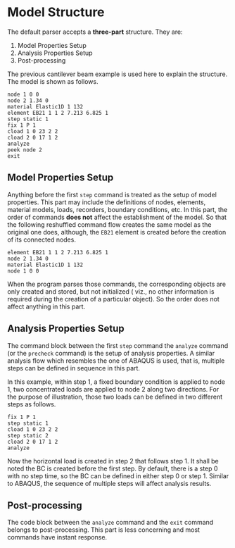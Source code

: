 # Model Structure

The default parser accepts a **three-part** structure. They are:

1.  Model Properties Setup
2.  Analysis Properties Setup
3.  Post-processing

The previous cantilever beam example is used here to explain the structure. The model is shown as follows.

```
node 1 0 0
node 2 1.34 0
material Elastic1D 1 132
element EB21 1 1 2 7.213 6.825 1
step static 1
fix 1 P 1
cload 1 0 23 2 2
cload 2 0 17 1 2
analyze
peek node 2
exit
```

## Model Properties Setup

Anything before the first `step` command is treated as the setup of model properties. This part may include the
definitions of nodes, elements, material models, loads, recorders, boundary conditions, etc. In this part, the order of
commands **does not** affect the establishment of the model. So that the following reshuffled command flow creates the
same model as the original one does, although, the `EB21` element is created before the creation of its connected nodes.

```
element EB21 1 1 2 7.213 6.825 1
node 2 1.34 0
material Elastic1D 1 132
node 1 0 0
```

When the program parses those commands, the corresponding objects are only created and stored, but not initialized (
viz., no other information is required during the creation of a particular object). So the order does not affect
anything in this part.

## Analysis Properties Setup

The command block between the first `step` command the `analyze` command (or the `precheck` command) is the setup of
analysis properties. A similar analysis flow which resembles the one of ABAQUS is used, that is, multiple steps can be
defined in sequence in this part.

In this example, within step 1, a fixed boundary condition is applied to node 1, two concentrated loads are applied to
node 2 along two directions. For the purpose of illustration, those two loads can be defined in two different steps as
follows.

```
fix 1 P 1
step static 1
cload 1 0 23 2 2
step static 2
cload 2 0 17 1 2
analyze
```

Now the horizontal load is created in step 2 that follows step 1. It shall be noted the BC is created before the first
step. By default, there is a step 0 with no step time, so the BC can be defined in either step 0 or step 1. Similar to
ABAQUS, the sequence of multiple steps will affect analysis results.

## Post-processing

The code block between the `analyze` command and the `exit` command belongs to post-processing. This part is less
concerning and most commands have instant response.
